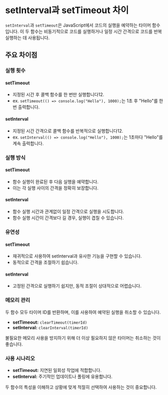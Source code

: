 # setInterval과 setTimeout 차이

`setInterval`과 `setTimeout`은 JavaScript에서 코드의 실행을 예약하는 타이머 함수입니다.
이 두 함수는 비동기적으로 코드를 실행하거나 일정 시간 간격으로 코드를 반복 실행하는 데 사용됩니다.

## 주요 차이점

### 실행 횟수

#### setTimeout

- 지정된 시간 후 콜백 함수를 한 번만 실행합니다12.
- ex. `setTimeout(() => console.log("Hello"), 1000);`는 1초 후 "Hello"를 한 번 출력합니다.

#### setInterval

- 지정된 시간 간격으로 콜백 함수를 반복적으로 실행합니다12.
- ex. `setInterval(() => console.log("Hello"), 1000);`는 1초마다 "Hello"를 계속 출력합니다.

### 실행 방식

#### setTimeout

- 함수 실행이 완료된 후 다음 실행을 예약합니다.
- 이는 각 실행 사이의 간격을 정확히 보장합니다.

#### setInterval

- 함수 실행 시간과 관계없이 일정 간격으로 실행을 시도합니다.
- 함수 실행 시간이 간격보다 길 경우, 실행이 겹칠 수 있습니다.

### 유연성

#### setTimeout

- 재귀적으로 사용하여 setInterval과 유사한 기능을 구현할 수 있습니다.
- 동적으로 간격을 조절하기 쉽습니다.

#### setInterval

- 고정된 간격으로 실행하기 쉽지만, 동적 조절이 상대적으로 어렵습니다.

### 메모리 관리

두 함수 모두 타이머 ID를 반환하며, 이를 사용하여 예약된 실행을 취소할 수 있습니다.

- **setTimeout:** `clearTimeout(timerId)`
- **setInterval:** `clearInterval(timerId)`

불필요한 메모리 사용을 방지하기 위해 더 이상 필요하지 않은 타이머는 취소하는 것이 좋습니다.

### 사용 시나리오

- **setTimeout:** 지연된 일회성 작업에 적합합니다.
- **setInterval:** 주기적인 업데이트나 폴링에 유용합니다.

두 함수의 특성을 이해하고 상황에 맞게 적절히 선택하여 사용하는 것이 중요합니다.
